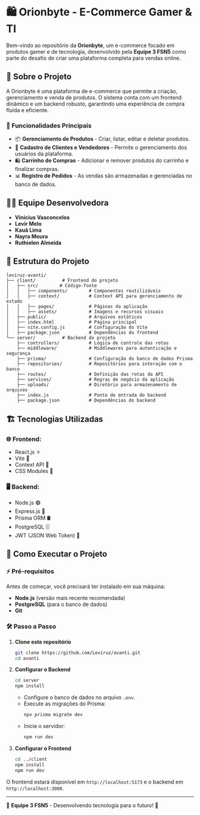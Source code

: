# 🛍️ Orionbyte - E-Commerce Gamer & TI

Bem-vindo ao repositório da **Orionbyte**, um e-commerce focado em produtos gamer e de tecnologia, desenvolvido pela **Equipe 3 FSN5** como parte do desafio de criar uma plataforma completa para vendas online.

## 🚀 Sobre o Projeto

A Orionbyte é uma plataforma de e-commerce que permite a criação, gerenciamento e venda de produtos. O sistema conta com um frontend dinâmico e um backend robusto, garantindo uma experiência de compra fluida e eficiente.

### 📌 Funcionalidades Principais
- 📦 **Gerenciamento de Produtos** - Criar, listar, editar e deletar produtos.
- 👤 **Cadastro de Clientes e Vendedores** - Permite o gerenciamento dos usuários da plataforma.
- 🛍️ **Carrinho de Compras** - Adicionar e remover produtos do carrinho e finalizar compras.
- 📊 **Registro de Pedidos** - As vendas são armazenadas e gerenciadas no banco de dados.

## 🧑‍💻 Equipe Desenvolvedora
- **Vinícius Vasconcelos**
- **Levir Melo**
- **Kauã Lima**
- **Nayra Moura**
- **Ruthielen Almeida**

## 📂 Estrutura do Projeto

```
leviruz-avanti/
├── client/          # Frontend do projeto
│   ├── src/        # Código-fonte
│   │   ├── components/        # Componentes reutilizáveis
│   │   ├── context/           # Context API para gerenciamento de estado
│   │   ├── pages/             # Páginas da aplicação
│   │   ├── assets/            # Imagens e recursos visuais
│   ├── public/                # Arquivos estáticos
│   ├── index.html             # Página principal
│   ├── vite.config.js         # Configuração do Vite
│   ├── package.json           # Dependências do frontend
└── server/          # Backend do projeto
    ├── controllers/           # Lógica de controle das rotas
    ├── middleware/            # Middlewares para autenticação e segurança
    ├── prisma/                # Configuração do banco de dados Prisma
    ├── repositories/          # Repositórios para interação com o banco
    ├── routes/                # Definição das rotas da API
    ├── services/              # Regras de negócio da aplicação
    ├── uploads/               # Diretório para armazenamento de arquivos
    ├── index.js               # Ponto de entrada do backend
    ├── package.json           # Dependências do backend
```

## 🏗️ Tecnologias Utilizadas

### 🌐 Frontend:
- React.js ⚛️
- Vite 🚀
- Context API 📌
- CSS Modules 🎨

### 🖥️ Backend:
- Node.js 🟢
- Express.js 🚀
- Prisma ORM 🛢️
- PostgreSQL 🗄️
- JWT (JSON Web Token) 🔑

## 🔧 Como Executar o Projeto

### ⚡ Pré-requisitos
Antes de começar, você precisará ter instalado em sua máquina:
- **Node.js** (versão mais recente recomendada)
- **PostgreSQL** (para o banco de dados)
- **Git**

### 🛠️ Passo a Passo

1. **Clone este repositório**
   ```bash
   git clone https://github.com/Leviruz/avanti.git
   cd avanti
   ```

2. **Configurar o Backend**
   ```bash
   cd server
   npm install
   ```
   - Configure o banco de dados no arquivo `.env`.
   - Execute as migrações do Prisma:
     ```bash
     npx prisma migrate dev
     ```
   - Inicie o servidor:
     ```bash
     npm run dev
     ```

3. **Configurar o Frontend**
   ```bash
   cd ../client
   npm install
   npm run dev
   ```

O frontend estará disponível em `http://localhost:5173` e o backend em `http://localhost:3000`.

---

🔗 **Equipe 3 FSN5** - Desenvolvendo tecnologia para o futuro! 🚀

